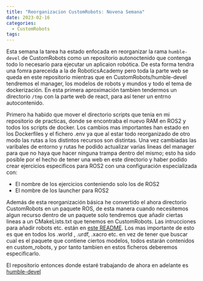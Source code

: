 ```yaml
---
title: "Reorganizacion CustomRobots: Novena Semana"
date: 2023-02-16
categories:
  - CustomRobots
tags:
---
```


Esta semana la tarea ha estado enfocada en reorganizar la rama `humble-devel` de CustomRobots como un repositorio autonoctenido que contenga todo lo necesario para ejecutar un aplicaion robótica. De esta forma tendra una fomra pareceida a la de RoboticsAcademy pero toda la parte web se queda en este repositorio mientras que en CustomRobots/humble-devel tendremos el manager, los modelos de robots y mundos y todo el tema de dockerización. En esta primera aproximación tambien tendermos un directorio `/tmp` con la parte web de react, para así tener un entrno autocontenido.

Primero ha habido que mover el directorio scripts que tenia en mi repositorio de practicas, donde se encontraba el nuevo RAM en ROS2 y todos los scripts de docker. Los cambios mas importantes han estado en los Dockerfiles y el fichero .env ya que al estar todo reorganizado de otro modo las rutas a los distintos recursos son distintas. Una vez cambiadas las varibales de entorno y rutas he podido actualizar varias lineas del manager para que no haya que hacer ninguna trampa dentro del mismo; esto ha sido posible por el hecho de tener una web en este directorio y haber podido crear ejercicios especificos para ROS2 con una configuración especializada con:
- El nombre de los ejercicios conteniendo solo los de ROS2
- El nombre de los launcher para ROS2

Además de esta reorganización básica he convertido el ahora directorio CustomRobots en un paquete ROS, de esta manera cuando necesitemos algun recurso dentro de un paquete solo tendremos que añadir ciertas lineas a un CMakeLists.txt que tenemos en CustomRobots. Las intrucciones para añadir robots etc. están en [este README](https://github.com/JdeRobot/CustomRobots/blob/humble-devel/CustomRobots/README.md). Los mas importante de esto es que en todos los .world , .urdf, .xacro etc. en vez de tener que buscar cual es el paquete que contiene ciertos modelos, todos estarán contenidos en custom_robots, y por tanto tambien en estos ficheros deberemos especificarlo.

El repositorio entonces donde estaré trabajando de ahora en adelante es [humble-devel](https://github.com/JdeRobot/CustomRobots/tree/humble-devel)

